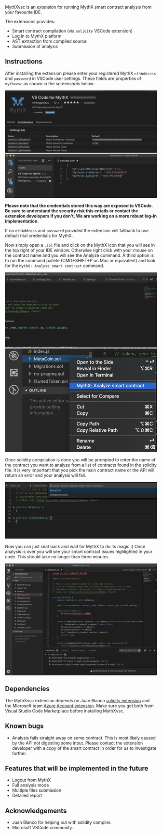 MythXvsc is an extension for running MythX smart contract analysis from your favourite IDE.

The extensions provides:

-   Smart contract compilation (via `solidity` VSCode extension)
-   Log in to MythX platform
-   AST extraction from compiled source
-   Submission of analysis

## Instructions

After installing the extension please enter your registered MythX `ethAddress` and `password` in VSCode user settings. These fields are properties of `mythxvsc` as shown in the screenshots below:

![installation](images/screenshots/installation.png)
![user_settings](images/screenshots/user_settings.png)

**Please note that the credentials stored this way are exposed to VSCode. Be sure to understand the security risk this entails or contact the extension developers if you don't. We are working on a more robust log-in implementation.**

If no `ethAddress` and `password` provided the extension will fallback to use default trial credentials for MythX.

Now simply open a `.sol` file and click on the MythX icon that you will see in the top right of your IDE window. Otherwise right click with your mouse on the contract name and you will see the Analyze command.
A third option is to run the command pallete (CMD+SHIFT+P on Mac or equivalent) and look for the `MythX: Analyze smart contract` command.

![button_one](images/screenshots/button_mythx.png)
![right_click](images/screenshots/right_click.png)

Once solidity compilation is done you will be prompted to enter the name of the contract you want to analyze from a list of contracts found in the solidity file. It is very important that you pick the main contract name or the API will return an error and your analysis will fail.

![contract_name](images/screenshots/contract_picker.png)

Now you can just seat back and wait for MythX to do its magic :) Once analysis is over you will see your smart contract issues highlighted in your code. This should take no longer than three minutes.

![finished_analysis](images/screenshots/finished_analysis.png 'finished_analysis')

## Dependencies

The MythXvsc extension depends on Juan Blanco [solidity extension](https://marketplace.visualstudio.com/items?itemName=JuanBlanco.solidity) and the Microsoft team [Azure Account extension](https://marketplace.visualstudio.com/items?itemName=ms-vscode.azure-account). Make sure you get both from Visual Studio Code Marketplace before installing MythXvsc.

## Known bugs

-   Analysis fails straight away on some contract. This is most likely caused by the API not digesting some input. Please contact the extension developer with a copy of the smart contract in order for us to investigate further.

## Features that will be implemented in the future

-   Logout from MythX
-   Full analysis mode
-   Multiple files submission
-   Detailed report

## Acknowledgements

-   Juan Blanco for helping out with solidity compiler.
-   Microsoft VSCode community.
